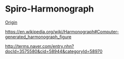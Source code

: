 Spiro-Harmonograph
===

[Origin](https://codepen.io/jimwolf/pen/oLBVXj)

<https://en.wikipedia.org/wiki/Harmonograph#Computer-generated_harmonograph_figure>

<http://terms.naver.com/entry.nhn?docId=3575580&cid=58944&categoryId=58970>
